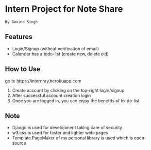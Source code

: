 # Intern Project for Note Share
    By Govind Singh
## Features

-   Login/Signup (without verification of email)
-   Calender has a todo-list (create new, delete old)   

## How to Use

go to https://internray.herokuapp.com

1. Create account by clicking on the top-right login/signup
2. After successful account creation login
3. Once you are logged in, you can enjoy the benefits of to-do-list

## Note
-   Django is used for development taking care of security
-   w3.css is used for faster and lighter web-pages
-   Template PageMaker of my personal library is used which is open-source 
